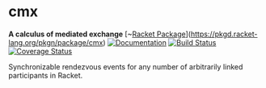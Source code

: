 # cmx
**A calculus of mediated exchange**
[~[Racket Package](https://img.shields.io/badge/raco%20pkg-cmx-red.svg)](https://pkgd.racket-lang.org/pkgn/package/cmx)
[![Documentation](https://img.shields.io/badge/read-docs-blue.svg)](http://docs.racket-lang.org/cmx/)
[![Build Status](https://travis-ci.org/dedbox/racket-cmx.svg?branch=master)](https://travis-ci.org/dedbox/racket-cmx)
[![Coverage Status](https://coveralls.io/repos/github/dedbox/racket-cmx/badge.svg?branch=master)](https://coveralls.io/github/dedbox/racket-cmx?branch=master)

Synchronizable rendezvous events for any number of arbitrarily linked
participants in Racket.
